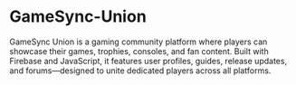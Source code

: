 # GameSync-Union
GameSync Union is a gaming community platform where players can showcase their games, trophies, consoles, and fan content. Built with Firebase and JavaScript, it features user profiles, guides, release updates, and forums—designed to unite dedicated players across all platforms.
